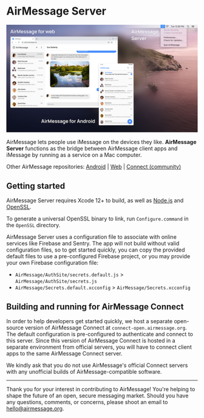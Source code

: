 # AirMessage Server

![AirMessage for Android and AirMessage for web connected to AirMessage Server](README/overview.png)

AirMessage lets people use iMessage on the devices they like.
**AirMessage Server** functions as the bridge between AirMessage client apps and iMessage by running as a service on a Mac computer.

Other AirMessage repositories:
[Android](https://github.com/airmessage/airmessage-android) |
[Web](https://github.com/airmessage/airmessage-web) |
[Connect (community)](https://github.com/airmessage/airmessage-connect-java)

## Getting started

AirMessage Server requires Xcode 12+ to build, as well as [Node.js](https://nodejs.org) and [OpenSSL](https://www.openssl.org).

To generate a universal OpenSSL binary to link, run `Configure.command` in the `OpenSSL` directory.

AirMessage Server uses a configuration file to associate with online services like Firebase and Sentry.
The app will not build without valid configuration files, so to get started quickly, you can copy the provided default files to use a pre-configured Firebase project, or you may provide your own Firebase configuration file:
- `AirMessage/AuthSite/secrets.default.js` > `AirMessage/AuthSite/secrets.js`
- `AirMessage/Secrets.default.xcconfig` > `AirMessage/Secrets.xcconfig`

## Building and running for AirMessage Connect

In order to help developers get started quickly, we host a separate open-source version of AirMessage Connect at `connect-open.airmessage.org`.
The default configuration is pre-configured to authenticate and connect to this server.
Since this version of AirMessage Connect is hosted in a separate environment from official servers, you will have to connect client apps to the same AirMessage Connect server.

We kindly ask that you do not use AirMessage's official Connect servers with any unofficial builds of AirMessage-compatible software.

---

Thank you for your interest in contributing to AirMessage!
You're helping to shape the future of an open, secure messaging market.
Should you have any questions, comments, or concerns, please shoot an email to [hello@airmessage.org](mailto:hello@airmessage.org).
